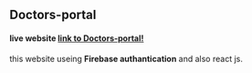 ## Doctors-portal

#### live website [link to Doctors-portal!](https://doctors-portal-e6b79.web.app/)

this website useing **Firebase authantication** and also react js.
